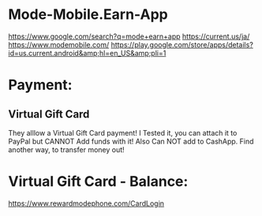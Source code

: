 # Mode-Mobile.Earn-App
https://www.google.com/search?q=mode+earn+app https://current.us/ja/ https://www.modemobile.com/ https://play.google.com/store/apps/details?id=us.current.android&amp;hl=en_US&amp;pli=1

# Payment:
## Virtual Gift Card
They alllow a Virtual Gift Card payment! I Tested it, you can attach it to PayPal but CANNOT Add funds with it! Also Can NOT add to CashApp.
Find another way, to transfer money out! 


# Virtual Gift Card - Balance:
https://www.rewardmodephone.com/CardLogin

